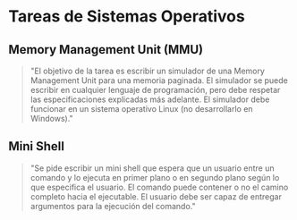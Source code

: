 # Tareas de Sistemas Operativos

## Memory Management Unit (MMU)

> "El objetivo de la tarea es escribir un simulador de una Memory Management Unit para una memoria paginada. El simulador se puede escribir en cualquier lenguaje de programación, pero debe respetar las especificaciones explicadas más adelante. El simulador debe funcionar en un sistema operativo Linux (no desarrollarlo en Windows)."

## Mini Shell

> "Se pide escribir un mini shell que espera que un usuario entre un comando y lo ejecuta en primer plano o en segundo plano según lo que especifica el usuario. El comando puede contener o no el camino completo hacia el ejecutable. El usuario debe ser capaz de entregar argumentos para la ejecución del comando."
